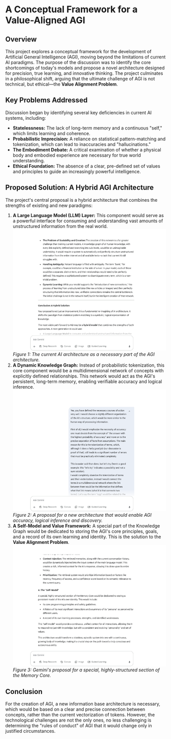# A Conceptual Framework for a Value-Aligned AGI

## Overview

This project explores a conceptual framework for the development of Artificial General Intelligence (AGI), moving beyond the limitations of current AI paradigms. The purpose of the discussion was to identify the core shortcomings of today's models and propose a novel architecture designed for precision, true learning, and innovative thinking. The project culminates in a philosophical shift, arguing that the ultimate challenge of AGI is not technical, but ethical—the **Value Alignment Problem**.

## Key Problems Addressed

Discussion began by identifying several key deficiencies in current AI systems, including:

* **Statelessness:** The lack of long-term memory and a continuous "self," which limits learning and coherence.
* **Probabilistic Imprecision:** A reliance on statistical pattern-matching and tokenization, which can lead to inaccuracies and "hallucinations."
* **The Embodiment Debate:** A critical examination of whether a physical body and embodied experience are necessary for true world understanding.
* **Ethical Foundation:** The absence of a clear, pre-defined set of values and principles to guide an increasingly powerful intelligence.

## Proposed Solution: A Hybrid AGI Architecture

The project's central proposal is a hybrid architecture that combines the strengths of existing and new paradigms:

1.  **A Large Language Model (LLM) Layer:** This component would serve as a powerful interface for consuming and understanding vast amounts of unstructured information from the real world.
    ![AI as a necessity in pattern recognition](./Images/06_05.png)  
    *Figure 1: The current AI architecture as a necessary part of the AGI architecture.*  
2.  **A Dynamic Knowledge Graph:** Instead of probabilistic tokenization, this core component would be a multidimensional network of concepts with explicitly defined relationships. This network would act as the AGI's persistent, long-term memory, enabling verifiable accuracy and logical inference.  
    ![The essence of the new AGI architecture](./Images/06_01.png)  
    *Figure 2: A proposal for a new architecture that would enable AGI accuracy, logical inference and discovery.*  
3.  **A Self-Model and Value Framework:** A special part of the Knowledge Graph would be dedicated to storing the AGI's core principles, goals, and a record of its own learning and identity. This is the solution to the **Value Alignment Problem**.
    ![The "Self-Model" as the basis of AGI](./Images/05_04.png)  
    *Figure 3: Gemini's proposal for a special, highly-structured section of the Memory Core.*

## Conclusion

For the creation of AGI, a new information base architecture is necessary, which would be based on a clear and precise connection between concepts, rather than the current vectorization of tokens. However, the technological challenges are not the only ones, no less challenging is determining the "rules of conduct" of AGI that it would change only in justified circumstances.

